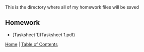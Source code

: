 This is the directory where all of my homework files will be saved

## Homework

* [Tasksheet 1](Tasksheet 1.pdf)




[Home](../README.md) |
[Table of Contents](../TableOfContents.md) 
